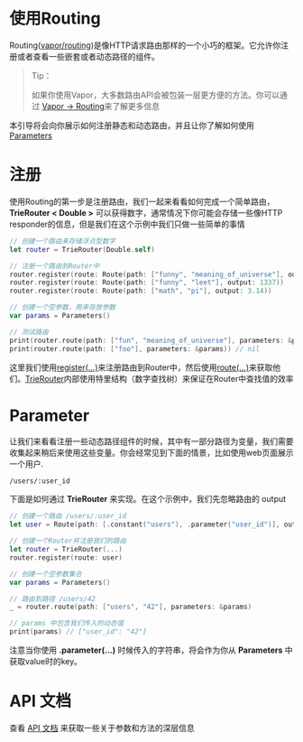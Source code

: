 # 使用Routing

Routing([vapor/routing](https://github.com/vapor/routing))是像HTTP请求路由那样的一个小巧的框架。它允许你注册或者查看一些嵌套或者动态路径的组件。

> Tip：
> 
> 如果你使用Vapor，大多数路由API会被包装一层更方便的方法。你可以通过 [Vapor -> Routing](../)来了解更多信息

本引导将会向你展示如何注册静态和动态路由，并且让你了解如何使用[Parameters](https://api.vapor.codes/routing/latest/Routing/Protocols/Parameter.html)

# 注册

使用Routing的第一步是注册路由，我们一起来看看如何完成一个简单路由，**TrieRouter < Double >** 可以获得数字，通常情况下你可能会存储一些像HTTP responder的信息，但是我们在这个示例中我们只做一些简单的事情

~~~swift
// 创建一个路由来存储浮点型数字
let router = TrieRouter(Double.self)

// 注册一个路由到Router中
router.register(route: Route(path: ["funny", "meaning_of_universe"], output: 42))
router.register(route: Route(path: ["funny", "leet"], output: 1337))
router.register(route: Route(path: ["math", "pi"], output: 3.14))

// 创建一个空参数，用来存放参数
var params = Parameters()

// 测试路由
print(router.route(path: ["fun", "meaning_of_universe"], parameters: &params)) // 42
print(router.route(path: ["foo"], parameters: &params)) // nil
~~~

这里我们使用[register(...)](https://api.vapor.codes/routing/latest/Routing/Classes/TrieRouter.html#/s:7Routing10TrieRouterC8registeryAA5RouteCyxG5route_tF)来注册路由到Router中，然后使用[route(...)](https://api.vapor.codes/routing/latest/Routing/Classes/TrieRouter.html#/s:7Routing10TrieRouterC5routexSgSayqd__G4path_AA10ParametersVz10parameterstAA17RoutableComponentRd__lF)来获取他们。[TrieRouter]()内部使用特里结构（数字查找树）来保证在Router中查找值的效率

# Parameter

让我们来看看注册一些动态路径组件的时候，其中有一部分路径为变量，我们需要收集起来稍后来使用这些变量。你会经常见到下面的情景，比如使用web页面展示一个用户.
~~~
/users/:user_id
~~~

下面是如何通过 **TrieRouter** 来实现。在这个示例中，我们先忽略路由的 output

~~~swift
// 创建一个路由 /users/:user_id
let user = Route(path: [.constant("users"), .parameter("user_id")], output: ...)

// 创建一个Router并注册我们的路由
let router = TrieRouter(...)
router.register(route: user)

// 创建一个空参数集合
var params = Parameters()

// 路由到路径 /users/42
_ = router.route(path: ["users", "42"], parameters: &params)

// params 中包含我们传入的动态值
print(params) // ["user_id": "42"]
~~~

注意当你使用 **.parameter(...)** 时候传入的字符串，将会作为你从 **Parameters** 中获取value时的key。

# API 文档

查看 [API 文档](https://api.vapor.codes/routing/latest/Routing/index.html) 来获取一些关于参数和方法的深层信息